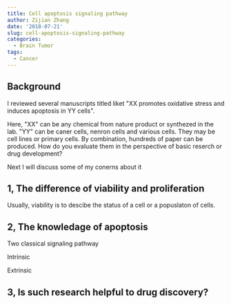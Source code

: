 ```yaml
---
title: Cell apoptosis signaling pathway
author: Zijian Zhang
date: '2018-07-21'
slug: cell-apoptosis-signaling-pathway
categories:
  - Brain Tumor
tags:
  - Cancer
---
```

## Background

I reviewed several manuscripts titled liket "XX promotes oxidative stress and induces apoptosis in YY cells".

Here, "XX" can be any chemical from nature product or synthezed in the lab. 
"YY" can be caner cells, nenron cells and various cells. They may be cell lines or primary cells.
By combination, hundreds of paper can be produced. How do you evaluate them in the perspective of basic reserch or drug development? 

Next I will discuss some of my conerns about it


## 1, The difference of viability and proliferation

Usually, viability is to descibe the status of a cell or a popuslaton of cells. 

## 2, The knowledage of apoptosis


Two classical signaling pathway

Intrinsic 

Extrinsic

## 3, Is such research helpful to drug discovery?


